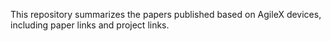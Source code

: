 This repository summarizes the papers published based on AgileX devices, including paper links and project links.
